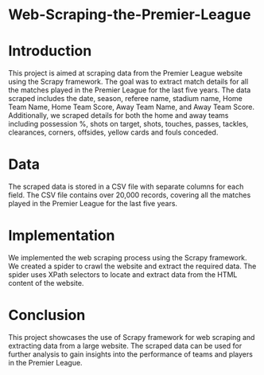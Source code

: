 # Web-Scraping-the-Premier-League

# Introduction
This project is aimed at scraping data from the Premier League website using the Scrapy framework. The goal was to extract match details for all the matches played in the Premier League for the last five years. The data scraped includes the date, season, referee name, stadium name, Home Team Name, Home Team Score, Away Team Name, and Away Team Score. Additionally, we scraped details for both the home and away teams including possession %, shots on target, shots, touches, passes, tackles, clearances, corners, offsides, yellow cards and fouls conceded.

# Data
The scraped data is stored in a CSV file with separate columns for each field. The CSV file contains over 20,000 records, covering all the matches played in the Premier League for the last five years.

# Implementation
We implemented the web scraping process using the Scrapy framework. We created a spider to crawl the website and extract the required data. The spider uses XPath selectors to locate and extract data from the HTML content of the website.

# Conclusion
This project showcases the use of Scrapy framework for web scraping and extracting data from a large website. The scraped data can be used for further analysis to gain insights into the performance of teams and players in the Premier League.




